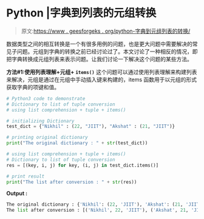 # Python |字典到列表的元组转换

> 原文:[https://www . geesforgeks . org/python-字典到元组列表的转换/](https://www.geeksforgeeks.org/python-dictionary-to-list-of-tuple-conversion/)

数据类型之间的相互转换是一个有很多用例的问题，也是更大问题中需要解决的常见子问题。元组到字典的转换之前已经讨论过了。本文讨论了一种相反的情况，即把字典转换成元组列表来表示问题。让我们讨论一下解决这个问题的某些方法。

**方法#1:使用列表理解+元组+ `items()`**
这个问题可以通过使用列表理解来构建列表来解决，元组是通过在元组中手动插入键来构建的，items 函数用于以元组的形式获取字典的项键和值。

```py
# Python3 code to demonstrate
# Dictionary to list of tuple conversion
# using list comprehension + tuple + items()

# initializing Dictionary
test_dict = {"Nikhil" : (22, "JIIT"), "Akshat" : (21, "JIIT")} 

# printing original dictionary
print("The original dictionary : " + str(test_dict))

# using list comprehension + tuple + items()
# Dictionary to list of tuple conversion
res = [(key, i, j) for key, (i, j) in test_dict.items()]

# print result
print("The list after conversion : " + str(res))
```

**Output :**

```py
The original dictionary : {'Nikhil': (22, 'JIIT'), 'Akshat': (21, 'JIIT')}
The list after conversion : [('Nikhil', 22, 'JIIT'), ('Akshat', 21, 'JIIT')]

```